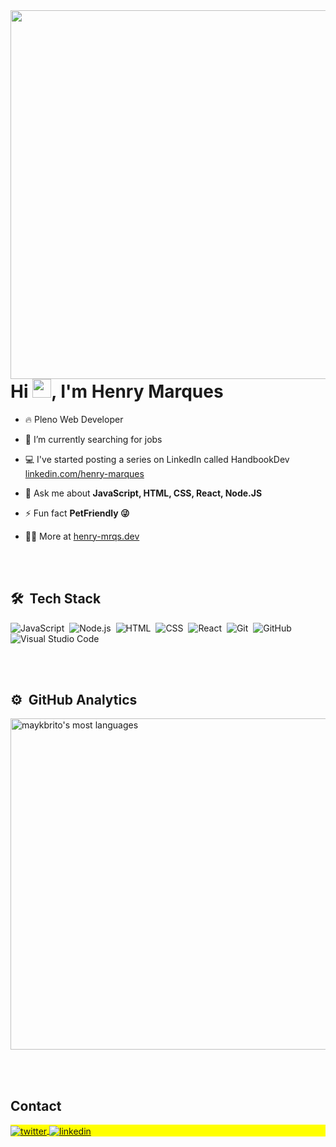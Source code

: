 <img align="right" height="590em" src="https://raw.githubusercontent.com/gist/maykbrito/618ef18e3bbb7cdfd200f3a4fc1aabc6/raw/201d47c76006c99fe0dc55ea92e76bdca5537f08/githubcard.sg"/>
<h1 align="left">Hi <img src="https://raw.githubusercontent.com/kaueMarques/kaueMarques/master/hi.gif" height="30px">, I'm Henry Marques</h1>

- 🔥 Pleno Web Developer 

- 🔭 I’m currently searching for jobs

- 💻 I've started posting a series on LinkedIn called HandbookDev [linkedin.com/henry-marques](https://www.linkedin.com/in/henry-marques/)

- 💬 Ask me about **JavaScript, HTML, CSS, React, Node.JS**

- ⚡ Fun fact **PetFriendly 😜**

- 👨‍💻 More at [henry-mrqs.dev](https://henry-mrqs.github.io/3d_portifolio/)



<br><br>

## 🛠 &nbsp;Tech Stack

![JavaScript](https://img.shields.io/badge/-JavaScript-05122A?style=flat&logo=javascript)&nbsp;
![Node.js](https://img.shields.io/badge/-Node.js-05122A?style=flat&logo=node.js)&nbsp;
![HTML](https://img.shields.io/badge/-HTML-05122A?style=flat&logo=HTML5)&nbsp;
![CSS](https://img.shields.io/badge/-CSS-05122A?style=flat&logo=CSS3&logoColor=1572B6)&nbsp;
![React](https://img.shields.io/badge/-React-05122A?style=flat&logo=react)&nbsp;
![Git](https://img.shields.io/badge/-Git-05122A?style=flat&logo=git)&nbsp;
![GitHub](https://img.shields.io/badge/-GitHub-05122A?style=flat&logo=github)&nbsp;
![Visual Studio Code](https://img.shields.io/badge/-Visual%20Studio%20Code-05122A?style=flat&logo=visual-studio-code&logoColor=007ACC)&nbsp;

<br><br>

## ⚙️ &nbsp;GitHub Analytics

<p align="left">
<img width="530em" src="https://github-readme-stats.vercel.app/api/top-langs/?username=henry-mrqs&layout=compact&theme=vision-friendly-dark" alt="maykbrito's most languages"/>
</p>


<br><br>

## Contact

<p align="left" style="background:yellow">
  <a href="https://henry-mrqs.github.io/3d_portifolio/" target="_blank">
    <img align="center" src="https://img.shields.io/badge/henry-mrqs?style=flat&logo=Hexo&logoColor=%23FFF&label=WebSite&labelColor=3a2870&color=050816" alt="twitter"/>  
  </a>
  <a href="https://linkedin.com/in/henry-marques" target="_blank">
    <img align="center" src="https://img.shields.io/badge/henry-mrqs?style=flat&logo=linkedin&color=0a66c2" alt="linkedin"/>
  </a>
</p>

